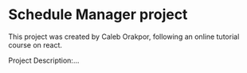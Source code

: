 # Schedule Manager project

This project was created by Caleb Orakpor, following an online tutorial course on react.

Project Description:...